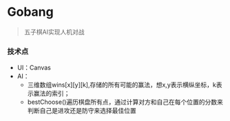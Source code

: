 # Gobang

> 五子棋AI实现人机对战

### 技术点
- UI：Canvas
- AI：
   - 三维数组wins[x][y][k],存储的所有可能的赢法，想x,y表示横纵坐标，k表示赢法的索引；
   - bestChoose()遍历棋盘所有点，通过计算对方和自己在每个位置的分数来判断自己是进攻还是防守来选择最佳位置
   
